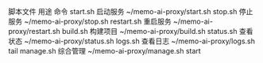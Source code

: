 
脚本文件	用途	命令
start.sh	启动服务	~/memo-ai-proxy/start.sh
stop.sh	停止服务	~/memo-ai-proxy/stop.sh
restart.sh	重启服务	~/memo-ai-proxy/restart.sh
build.sh	构建项目	~/memo-ai-proxy/build.sh
status.sh	查看状态	~/memo-ai-proxy/status.sh
logs.sh	查看日志	~/memo-ai-proxy/logs.sh tail
manage.sh	综合管理	~/memo-ai-proxy/manage.sh start